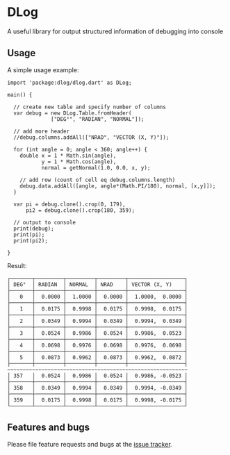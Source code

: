 # DLog

A useful library for output structured information of debugging into console

## Usage

A simple usage example:

    import 'package:dlog/dlog.dart' as DLog;

    main() {
      
      // create new table and specify number of columns
      var debug = new DLog.Table.fromHeader(
                  ["DEG°", "RADIAN", "NORMAL"]);
      
      // add more header
      //debug.columns.addAll(["NRAD", "VECTOR (X, Y)"]);
      
      for (int angle = 0; angle < 360; angle++) {
        double x = 1 * Math.sin(angle),
               y = 1 * Math.cos(angle),
               normal = getNormal(1.0, 0.0, x, y);
      
        // add row (count of cell eq debug.columns.length)
        debug.data.addAll([angle, angle*(Math.PI/180), normal, [x,y]]);
      }
      
      var pi = debug.clone().crop(0, 179),
          pi2 = debug.clone().crop(180, 359);
      
      // output to console
      print(debug);
      print(pi);
      print(pi2);

    }

Result:

    ┌───────┬─────────┬─────────┬─────────┬──────────────────┐
    │ DEG°  │ RADIAN  │ NORMAL  │ NRAD    │ VECTOR (X, Y)    │
    ├───────┼─────────┼─────────┼─────────┼──────────────────┤
    │   0   │  0.0000 │  1.0000 │  0.0000 │  1.0000,  0.0000 │
    ├───────┼─────────┼─────────┼─────────┼──────────────────┤
    │   1   │  0.0175 │  0.9998 │  0.0175 │  0.9998,  0.0175 │
    ├───────┼─────────┼─────────┼─────────┼──────────────────┤
    │   2   │  0.0349 │  0.9994 │  0.0349 │  0.9994,  0.0349 │
    ├───────┼─────────┼─────────┼─────────┼──────────────────┤
    │   3   │  0.0524 │  0.9986 │  0.0524 │  0.9986,  0.0523 │
    ├───────┼─────────┼─────────┼─────────┼──────────────────┤
    │   4   │  0.0698 │  0.9976 │  0.0698 │  0.9976,  0.0698 │
    ├───────┼─────────┼─────────┼─────────┼──────────────────┤
    │   5   │  0.0873 │  0.9962 │  0.0873 │  0.9962,  0.0872 │
    ├───────┼─────────┼─────────┼─────────┼──────────────────┤
    ~~~~~~~~~~~~~~~~~~~~~~~~~~~~~~~~~~~~~~~~~~~~~~~~~~~~~~~~~~
    │ 357   │  0.0524 │  0.9986 │  0.0524 │  0.9986, -0.0523 │
    ├───────┼─────────┼─────────┼─────────┼──────────────────┤
    │ 358   │  0.0349 │  0.9994 │  0.0349 │  0.9994, -0.0349 │
    ├───────┼─────────┼─────────┼─────────┼──────────────────┤
    │ 359   │  0.0175 │  0.9998 │  0.0175 │  0.9998, -0.0175 │
    └───────┴─────────┴─────────┴─────────┴──────────────────┘

## Features and bugs

Please file feature requests and bugs at the [issue tracker][tracker].

[tracker]: https://github.com/vdakalov/DLog
